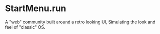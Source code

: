 # StartMenu.run
A "web" community built around a retro looking UI, Simulating the look and feel of "classic" OS.
